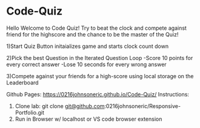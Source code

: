# Code-Quiz

Hello Welcome to Code Quiz! Try to beat the clock and compete against friend for the highscore and the chance to be the master of the Quiz!

1)Start Quiz Button initaializes game and starts clock count down

2)Pick the best Question in the Iterated Question Loop
-Score 10 points for every correct answer
-Lose 10 seconds for every wrong answer

3)Compete against your friends for a high-score using local storage on the Leaderboard

Github Pages: https://0216johnsoneric.github.io/Code-Quiz/
Instructions:
1) Clone lab: git clone git@github.com:0216johnsoneric/Responsive-Portfolio.git
2) Run in Browser w/ localhost or VS code browser extension
